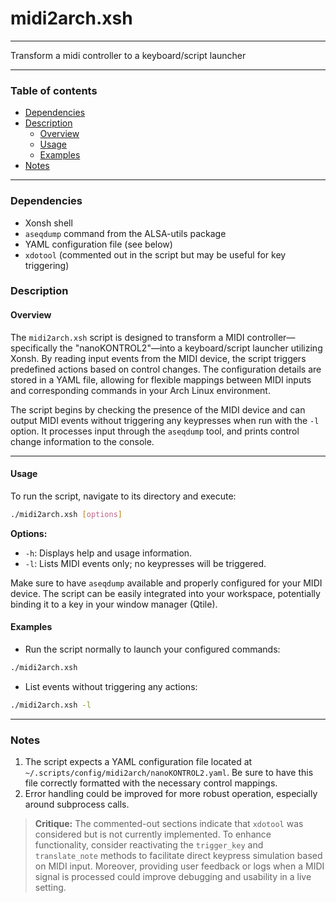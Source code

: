 # midi2arch.xsh

---

Transform a midi controller to a keyboard/script launcher

---

### Table of contents

- [Dependencies](#dependencies)
- [Description](#description)
    - [Overview](#overview)
    - [Usage](#usage)
    - [Examples](#examples)
- [Notes](#notes)

---

<a name="dependencies" />

### Dependencies

- Xonsh shell
- `aseqdump` command from the ALSA-utils package
- YAML configuration file (see below)
- `xdotool` (commented out in the script but may be useful for key triggering)

<a name="description" />

### Description

<a name="overview" />

#### Overview

The `midi2arch.xsh` script is designed to transform a MIDI controller—specifically the "nanoKONTROL2"—into a keyboard/script launcher utilizing Xonsh. By reading input events from the MIDI device, the script triggers predefined actions based on control changes. The configuration details are stored in a YAML file, allowing for flexible mappings between MIDI inputs and corresponding commands in your Arch Linux environment.

The script begins by checking the presence of the MIDI device and can output MIDI events without triggering any keypresses when run with the `-l` option. It processes input through the `aseqdump` tool, and prints control change information to the console. 

--- 

<a name="usage" />

#### Usage

To run the script, navigate to its directory and execute:

```bash
./midi2arch.xsh [options]
```

**Options:**
- `-h`: Displays help and usage information.
- `-l`: Lists MIDI events only; no keypresses will be triggered.

Make sure to have `aseqdump` available and properly configured for your MIDI device. The script can be easily integrated into your workspace, potentially binding it to a key in your window manager (Qtile).

<a name="examples" />

#### Examples

- Run the script normally to launch your configured commands:
```bash
./midi2arch.xsh
```

- List events without triggering any actions:
```bash
./midi2arch.xsh -l
```

---

<a name="notes" />

### Notes

1. The script expects a YAML configuration file located at `~/.scripts/config/midi2arch/nanoKONTROL2.yaml`. Be sure to have this file correctly formatted with the necessary control mappings.
2. Error handling could be improved for more robust operation, especially around subprocess calls.

> **Critique:** 
> The commented-out sections indicate that `xdotool` was considered but is not currently implemented. To enhance functionality, consider reactivating the `trigger_key` and `translate_note` methods to facilitate direct keypress simulation based on MIDI input. Moreover, providing user feedback or logs when a MIDI signal is processed could improve debugging and usability in a live setting.
